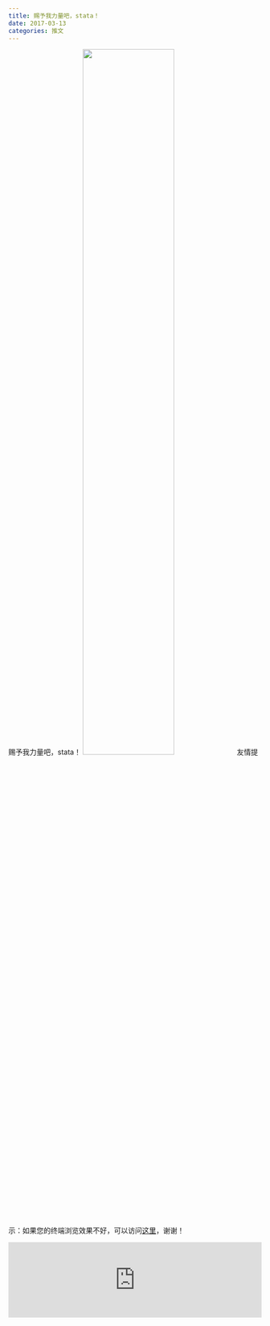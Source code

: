 ```yaml
---
title: 赐予我力量吧，stata！
date: 2017-03-13
categories: 推文
---
```

赐予我力量吧，stata！
<img src="http://mmbiz.qpic.cn/mmbiz_jpg/ACviaWTBFxhZMFM0IKlvI1qBuDAhmGcAXZoGS8oxeoW4UOj4VZIyPdtBpgu2ic9uqribUESic4LTGeSWSicrulbicMPw/0?wx_fmt=jpeg" style="width: 60%; height: auto;"/><!--more-->
友情提示：如果您的终端浏览效果不好，可以访问[这里](https://stata-club.github.io/stata_article/2017-03-13.html)，谢谢！
<iframe src="https://stata-club.github.io/stata_article/2017-03-13.html" id="iframepage" frameborder="0" scrolling="no" marginheight="0" marginwidth="0" width="100%" onLoad="iFrameHeight()"></iframe>
<script type="text/javascript" language="javascript">
function iFrameHeight() {
var ifm= document.getElementById("iframepage");
var subWeb = document.frames ? document.frames["iframepage"].document : ifm.contentDocument;   
if(ifm != null && subWeb != null) {
 ifm.height = subWeb.body.scrollHeight;
} 
} 
</script> 
